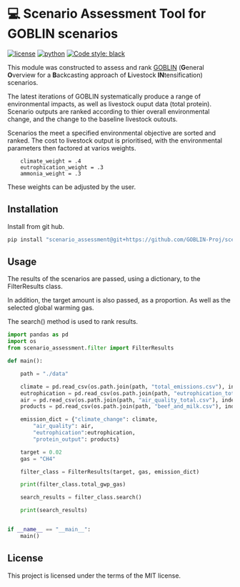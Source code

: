 # 💻 Scenario Assessment Tool for GOBLIN scenarios
[![license](https://img.shields.io/badge/License-MIT-red)](https://github.com/GOBLIN-Proj/scenario_assessment/blob/0.1.0/LICENSE)
[![python](https://img.shields.io/badge/python-3.9-blue?logo=python&logoColor=white)](https://github.com/GOBLIN-Proj/scenario_assessment)
[![Code style: black](https://img.shields.io/badge/code%20style-black-000000.svg)](https://github.com/psf/black)

 This module was constructed to assess and rank [GOBLIN](https://gmd.copernicus.org/articles/15/2239/2022/) (**G**eneral **O**verview for a **B**ackcasting approach of **L**ivestock **IN**tensification) scenarios.

The latest iterations of GOBLIN systematically produce a range of environmental impacts, as well as livestock ouput data (total protein). Scenario outputs are ranked according to thier overall environmental change, and the change to the baseline livestock outouts. 

Scenarios the meet a specified environmental objective are sorted and ranked. The cost to livestock output is prioritised, with the environmental parameters then factored at varios weights. 

        climate_weight = .4
        eutrophication_weight = .3
        ammonia_weight = .3

These weights can be adjusted by the user.

## Installation

Install from git hub. 

```bash
pip install "scenario_assessment@git+https://github.com/GOBLIN-Proj/scenario_assessment.git@main" 

```

## Usage
The results of the scenarios are passed, using a dictionary, to the FilterResults class. 

In addition, the target amount is also passed, as a proportion. As well as the selected global warming gas.

The search() method is used to rank results.

```python
import pandas as pd 
import os
from scenario_assessment.filter import FilterResults

def main():

    path = "./data"

    climate = pd.read_csv(os.path.join(path, "total_emissions.csv"), index_col =0)
    eutrophication = pd.read_csv(os.path.join(path, "eutrophication_total.csv"), index_col =0)
    air = pd.read_csv(os.path.join(path, "air_quality_total.csv"), index_col =0)
    products = pd.read_csv(os.path.join(path, "beef_and_milk.csv"), index_col =0)

    emission_dict = {"climate_change": climate,
        "air_quality": air,
        "eutrophication":eutrophication,
        "protein_output": products}

    target = 0.02
    gas = "CH4"

    filter_class = FilterResults(target, gas, emission_dict)

    print(filter_class.total_gwp_gas)

    search_results = filter_class.search()

    print(search_results)


if __name__ == "__main__":
    main()
```

## License
This project is licensed under the terms of the MIT license.
